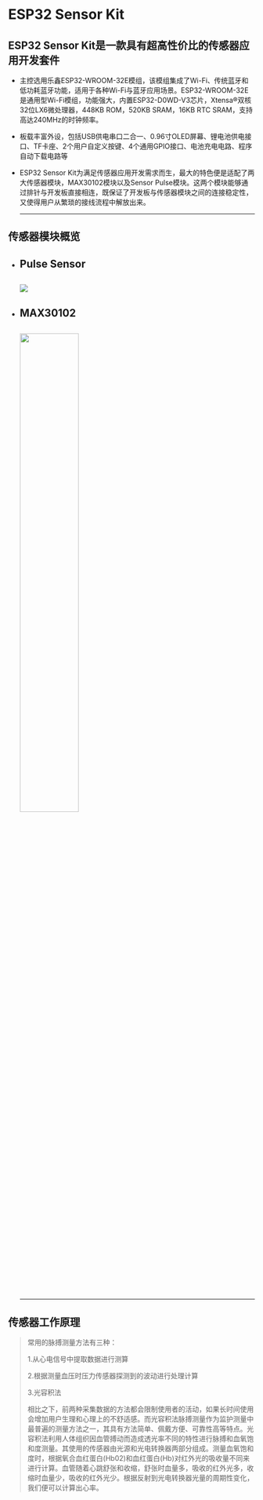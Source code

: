 # ESP32 Sensor Kit

## ESP32 Sensor Kit是一款具有超高性价比的传感器应用开发套件

- 主控选用乐鑫ESP32-WROOM-32E模组，该模组集成了Wi-Fi、传统蓝牙和低功耗蓝牙功能，适用于各种Wi-Fi与蓝牙应用场景。ESP32-WROOM-32E是通用型Wi-Fi模组，功能强大，内置ESP32-D0WD-V3芯片，Xtensa®双核32位LX6微处理器，448KB ROM，520KB SRAM，16KB RTC SRAM，支持高达240MHz的时钟频率。

- 板载丰富外设，包括USB供电串口二合一、0.96寸OLED屏幕、锂电池供电接口、TF卡座、2个用户自定义按键、4个通用GPIO接口、电池充电电路、程序自动下载电路等

- ESP32 Sensor Kit为满足传感器应用开发需求而生，最大的特色便是适配了两大传感器模块，MAX30102模块以及Sensor Pulse模块。这两个模块能够通过排针与开发板直接相连，既保证了开发板与传感器模块之间的连接稳定性，又使得用户从繁琐的接线流程中解放出来。

  ------
## 传感器模块概览

- ## Pulse Sensor

  ## ![](https://addison-cq.github.io/webPages/images/image-20221026214424539.png)

- ## MAX30102

  ## <img decoding="async" src="https://addison-cq.github.io/webPages/images/image-20221027105028345.png" width="50%">
  ------

## 传感器工作原理

> 常用的脉搏测量方法有三种：																		
>
> 1.从心电信号中提取数据进行测算 	
> 																						
> 2.根据测量血压时压力传感器探测到的波动进行处理计算
> 														
> 3.光容积法
>
> 相比之下，前两种采集数据的方法都会限制使用者的活动，如果长时间使用会增加用户生理和心理上的不舒适感。而光容积法脉搏测量作为监护测量中最普遍的测量方法之一，其具有方法简单、佩戴方便、可靠性高等特点。光容积法利用人体组织因血管搏动而造成透光率不同的特性进行脉搏和血氧饱和度测量。其使用的传感器由光源和光电转换器两部分组成。测量血氧饱和度时，根据氧合血红蛋白(Hb02)和血红蛋白(Hb)对红外光的吸收量不同来进行计算。血管随着心跳舒张和收缩，舒张时血量多，吸收的红外光多，收缩时血量少，吸收的红外光少。根据反射到光电转换器光量的周期性变化，我们便可以计算出心率。
